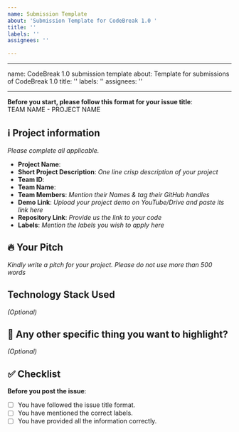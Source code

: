 ```yaml
---
name: Submission Template
about: 'Submission Template for CodeBreak 1.0 '
title: ''
labels: ''
assignees: ''

---
```


---
name: CodeBreak 1.0 submission template
about: Template for submissions of CodeBreak 1.0
title: ''
labels: ''
assignees: ''

---

**Before you start, please follow this format for your issue title**:  
TEAM NAME - PROJECT NAME

## ℹ️ Project information
_Please complete all applicable._

- **Project Name**:
- **Short Project Description**: _One line crisp description of your project_
- **Team ID**:
- **Team Name**:
- **Team Members**: _Mention their Names & tag their GitHub handles_
- **Demo Link**: _Upload your project demo on YouTube/Drive and paste its link here_
- **Repository Link**: _Provide us the link to your code_
- **Labels**: _Mention the labels you wish to apply here_

## 🔥 Your Pitch
_Kindly write a pitch for your project. Please do not use more than 500 words_

## Technology Stack Used
_(Optional)_

## 🔦 Any other specific thing you want to highlight?
_(Optional)_

## ✅ Checklist

**Before you post the issue**:
- [ ] You have followed the issue title format.
- [ ] You have mentioned the correct labels.
- [ ] You have provided all the information correctly.
